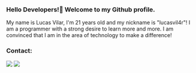   ### Hello Developers!👋 Welcome to my Github profile.

My name is Lucas Vilar, I'm 21 years old and my nickname is "lucasvil4r"! I am a programmer with a strong desire to learn more and more. I am convinced that I am in the area of ​​technology to make a difference!

<div>
<!--<img height="140em" src="https://github-readme-stats.vercel.app/api/top-langs/?username=lucasvil4r&layout=compact&langs_count=7&theme=dracula"/>-->
<!--<img height="140em" src="https://github-readme-stats.vercel.app/api?username=lucasvil4r&theme=dracula"/>-->
</div>

### Contact:

<div>
<a href="https://instagram.com/lucasvil4r" target="_blank"><img src="https://img.shields.io/badge/-Instagram-%23E4405F?style=for-the-badge&logo=instagram&logoColor=white" target="_blank"></a>
<!--<a href = "http://malito:lucas.vilar95784@gmail.com"><img src="https://img.shields.io/badge/Gmail-D14836?style=for-the-badge&logo=gmail&logoColor=white" target="_blank"></a>-->
<a href="https://www.linkedin.com/in/lucasvil4r" target="_blank"><img src="https://img.shields.io/badge/-LinkedIn-%230077B5?style=for-the-badge&logo=linkedin&logoColor=white" target="_blank"></a>   
<!--<a href="http://malito:lucasvilar-celestino@hotmail.com"><img src="https://img.shields.io/badge/Microsoft_Outlook-0078D4?style=for-the-badge&amp;logo=microsoft-outlook&amp;logoColor=white" style="max-width: 100%;"></a>-->
</div>      

